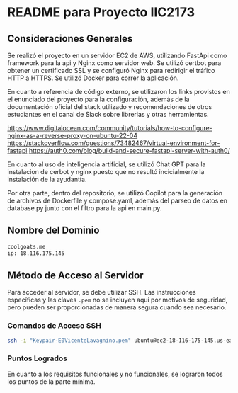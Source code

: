 # README para Proyecto IIC2173

## Consideraciones Generales
Se realizó el proyecto en un servidor EC2 de AWS, utilizando FastApi como framework para la api y Nginx como servidor web. Se utilizó certbot para obtener un certificado SSL y se configuró Nginx para redirigir el tráfico HTTP a HTTPS. Se utilizó Docker para correr la aplicación.

En cuanto a referencia de código externo, se utilizaron los links provistos en el enunciado del proyecto para la configuración, además de la documentación oficial del stack utilizado y recomendaciones de otros estudiantes en el canal de Slack sobre librerias y otras herramientas.

https://www.digitalocean.com/community/tutorials/how-to-configure-nginx-as-a-reverse-proxy-on-ubuntu-22-04
https://stackoverflow.com/questions/73482467/virtual-environment-for-fastapi
https://auth0.com/blog/build-and-secure-fastapi-server-with-auth0/


En cuanto al uso de inteligencia artificial, se utilizó Chat GPT para la instalacion de cerbot y nginx puesto que no resultó incicialmente la instalación de la ayudantía.

Por otra parte, dentro del repositorio, se utilizó Copilot para la generación de archivos de Dockerfile y compose.yaml, además del parseo de datos en database.py junto con el filtro para la api en main.py.

## Nombre del Dominio

```bash
coolgoats.me
ip: 18.116.175.145
```


## Método de Acceso al Servidor

Para acceder al servidor, se debe utilizar SSH. Las instrucciones específicas y las claves `.pem` no se incluyen aquí por motivos de seguridad, pero pueden ser proporcionadas de manera segura cuando sea necesario.

### Comandos de Acceso SSH

```bash
ssh -i "Keypair-E0VicenteLavagnino.pem" ubuntu@ec2-18-116-175-145.us-east-2.compute.amazonaws.com
```

### Puntos Logrados

En cuanto a los requisitos funcionales y no funcionales, se lograron todos los puntos de la parte mínima.
